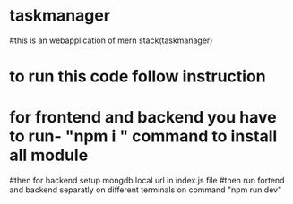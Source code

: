 # taskmanager
#this is an webapplication of mern stack(taskmanager)
# to run this code follow instruction 
# for frontend and backend you have to run- "npm i " command to install all module
#then for backend setup mongdb local url in index.js file
#then run fortend and backend separatly on different terminals on command "npm run dev"
